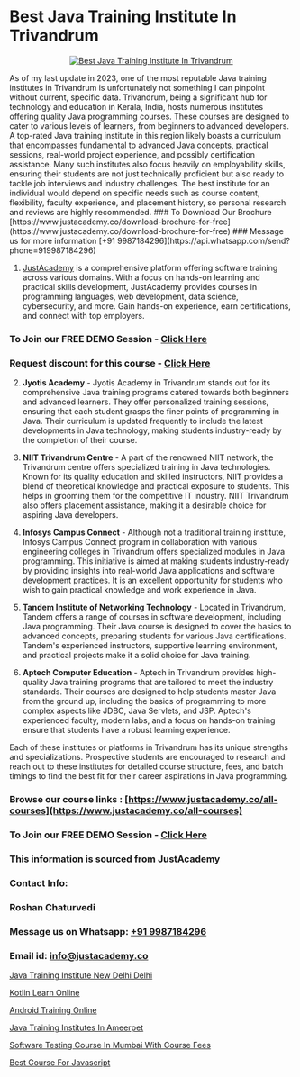 # Best Java Training Institute In Trivandrum

<p align="center">
  <a href="https://justacademy.co/course-detail/core-java-training">
    <img src="https://justacademy.co/storage2/course_image/1677245426_course_image.webp" alt="Best Java Training Institute In Trivandrum">
  </a>
</p>
As of my last update in 2023, one of the most reputable Java training institutes in Trivandrum is unfortunately not something I can pinpoint without current, specific data. Trivandrum, being a significant hub for technology and education in Kerala, India, hosts numerous institutes offering quality Java programming courses. These courses are designed to cater to various levels of learners, from beginners to advanced developers. A top-rated Java training institute in this region likely boasts a curriculum that encompasses fundamental to advanced Java concepts, practical sessions, real-world project experience, and possibly certification assistance. Many such institutes also focus heavily on employability skills, ensuring their students are not just technically proficient but also ready to tackle job interviews and industry challenges. The best institute for an individual would depend on specific needs such as course content, flexibility, faculty experience, and placement history, so personal research and reviews are highly recommended.
### To Download Our Brochure [https://www.justacademy.co/download-brochure-for-free](https://www.justacademy.co/download-brochure-for-free)
### Message us for more information [+91 9987184296](https://api.whatsapp.com/send?phone=919987184296)

1) [JustAcademy](https://justacademy.co) is a comprehensive platform offering software training across various domains. With a focus on hands-on learning and practical skills development, JustAcademy provides courses in programming languages, web development, data science, cybersecurity, and more. Gain hands-on experience, earn certifications, and connect with top employers.

### To Join our FREE DEMO Session - [Click Here](https://www.justacademy.co/register-for-course-demo/)
### Request discount for this course - [Click Here](https://justacademy.co/contact-us/)

2) **Jyotis Academy** - Jyotis Academy in Trivandrum stands out for its comprehensive Java training programs catered towards both beginners and advanced learners. They offer personalized training sessions, ensuring that each student grasps the finer points of programming in Java. Their curriculum is updated frequently to include the latest developments in Java technology, making students industry-ready by the completion of their course.

3) **NIIT Trivandrum Centre** - A part of the renowned NIIT network, the Trivandrum centre offers specialized training in Java technologies. Known for its quality education and skilled instructors, NIIT provides a blend of theoretical knowledge and practical exposure to students. This helps in grooming them for the competitive IT industry. NIIT Trivandrum also offers placement assistance, making it a desirable choice for aspiring Java developers.

4) **Infosys Campus Connect** - Although not a traditional training institute, Infosys Campus Connect program in collaboration with various engineering colleges in Trivandrum offers specialized modules in Java programming. This initiative is aimed at making students industry-ready by providing insights into real-world Java applications and software development practices. It is an excellent opportunity for students who wish to gain practical knowledge and work experience in Java.

5) **Tandem Institute of Networking Technology** - Located in Trivandrum, Tandem offers a range of courses in software development, including Java programming. Their Java course is designed to cover the basics to advanced concepts, preparing students for various Java certifications. Tandem's experienced instructors, supportive learning environment, and practical projects make it a solid choice for Java training.

6) **Aptech Computer Education** - Aptech in Trivandrum provides high-quality Java training programs that are tailored to meet the industry standards. Their courses are designed to help students master Java from the ground up, including the basics of programming to more complex aspects like JDBC, Java Servlets, and JSP. Aptech's experienced faculty, modern labs, and a focus on hands-on training ensure that students have a robust learning experience.

Each of these institutes or platforms in Trivandrum has its unique strengths and specializations. Prospective students are encouraged to research and reach out to these institutes for detailed course structure, fees, and batch timings to find the best fit for their career aspirations in Java programming.

### Browse our course links : [https://www.justacademy.co/all-courses](https://www.justacademy.co/all-courses) 
### To Join our FREE DEMO Session - [Click Here](https://www.justacademy.co/register-for-course-demo)


### This information is sourced from JustAcademy
### Contact Info:
### Roshan Chaturvedi
### Message us on Whatsapp: [+91 9987184296](https://api.whatsapp.com/send?phone=919987184296)
### Email id: [info@justacademy.co](mailto:info@justacademy.co)
                
[Java Training Institute New Delhi Delhi](https://www.linkedin.com/pulse/java-training-institute-new-delhi-justacademy-m1y7e?trackingId=5oJfQgPOqFbhSKDXjdTb4g%3D%3D&lipi=urn%3Ali%3Apage%3Ad_flagship3_company_admin%3BxUP8vDI1SK6JTwycAY2syQ%3D%3D)

[Kotlin Learn Online](https://www.linkedin.com/pulse/kotlin-learn-online-justacademy-thane-8zxaf/)

[Android Training Online](https://medium.com/@negishivu99/android-training-online-60ad4536a08a)

[Java Training Institutes In Ameerpet](https://medium.com/@namusn/java-training-institutes-in-ameerpet-38292650afd8)

[Software Testing Course In Mumbai With Course Fees](https://justacademyin.github.io/justacademy/software-testing-course-in-mumbai-with-course-fees)

[Best Course For Javascript](https://justacademyin.github.io/Articles/Best-Course-For-Javascript)

